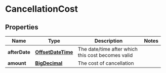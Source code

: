 

# CancellationCost

## Properties

Name | Type | Description | Notes
------------ | ------------- | ------------- | -------------
**afterDate** | [**OffsetDateTime**](OffsetDateTime.md) | The date/time after which this cost becomes valid | 
**amount** | [**BigDecimal**](BigDecimal.md) | The cost of cancellation | 




